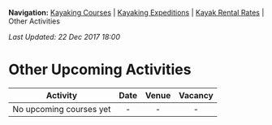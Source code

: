 **Navigation:** [Kayaking Courses](index) &#124; [Kayaking Expeditions](expedition) &#124; [Kayak Rental Rates](rental) &#124; Other Activities

_Last Updated: 22 Dec 2017 18:00_
# Other Upcoming Activities

Activity | Date | Venue | Vacancy
:---:|:---:|:---:|:---:
No upcoming courses yet|-|-|-

